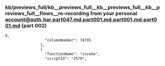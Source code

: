 ### kb/previews_full/kb__previews_full__kb__previews_full__kb__previews_full__flows__re-recording from your personal account@auth.har.part047.md.part001.md.part001.md.part001.md (part 002)

```md
0,
                  "columnNumber": 74795
                },
                {
                  "functionName": "invoke",
                  "scriptId": "2578",
    
```

```
